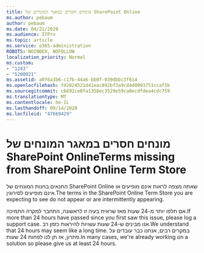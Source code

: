 ```yaml
---
title: מונחים חסרים במאגר המונחים של SharePoint Online
ms.author: pebaum
author: pebaum
ms.date: 04/21/2020
ms.audience: ITPro
ms.topic: article
ms.service: o365-administration
ROBOTS: NOINDEX, NOFOLLOW
localization_priority: Normal
ms.custom:
- "1243"
- "5200021"
ms.assetid: a0f6a3b6-c17b-44a6-bb0f-039dbbc3f614
ms.openlocfilehash: fd2824521d41eac892bf3a9cd4d8093751ccaf5b
ms.sourcegitcommit: c6692ce0fa1358ec3529e59ca0ecdfdea4cdc759
ms.translationtype: MT
ms.contentlocale: he-IL
ms.lasthandoff: 09/14/2020
ms.locfileid: "47669429"
---
```

# <a name="terms-missing-from-sharepoint-online-term-store"></a><span data-ttu-id="8f41b-102">מונחים חסרים במאגר המונחים של SharePoint Online</span><span class="sxs-lookup"><span data-stu-id="8f41b-102">Terms missing from SharePoint Online Term Store</span></span>

<span data-ttu-id="8f41b-103">התנאים בחנות המונחים של SharePoint Online שאתה מצפה לראות אינם מופיעים או אינם מופיעים לסירוגין.</span><span class="sxs-lookup"><span data-stu-id="8f41b-103">The terms in the SharePoint Online Term Store you are expecting to see do not appear or are intermittently appearing.</span></span>
  
<span data-ttu-id="8f41b-104">אם חלפו יותר מ-24 שעות מאז שראית בעיה זו לראשונה, התחבר למקרה התמיכה.</span><span class="sxs-lookup"><span data-stu-id="8f41b-104">If more than 24 hours have passed since you first saw this issue, please log a support case.</span></span> <span data-ttu-id="8f41b-105">אנו מבינים ש-24 שעות עשויות להיראות כזמן רב.</span><span class="sxs-lookup"><span data-stu-id="8f41b-105">We understand that 24 hours may seem like a long time.</span></span> <span data-ttu-id="8f41b-106">במקרים רבים, אנחנו כבר עובדים על פתרון, אז תן לנו לפחות 24 שעות.</span><span class="sxs-lookup"><span data-stu-id="8f41b-106">In many cases, we're already working on a solution so please give us at least 24 hours.</span></span>
  